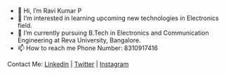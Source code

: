 - 👋 Hi, I’m Ravi Kumar P
- 👀 I’m interested in learning upcoming new technologies in Electronics field.
- 🌱 I’m currently pursuing B.Tech in Electronics and Communication Engineering at Reva University, Bangalore.
- 📫 How to reach me Phone Number: 8310917416

Contact Me:
[Linkedin](https://www.linkedin.com/in/ravi-kumar-p-a659271b3/) | [Twitter](https://twitter.com/ravi_k483) | [Instagram](https://www.instagram.com/ravi_k483/)

<!---
ravi1013/ravi1013 is a ✨ special ✨ repository because its `README.md` (this file) appears on your GitHub profile.
You can click the Preview link to take a look at your changes.
--->

